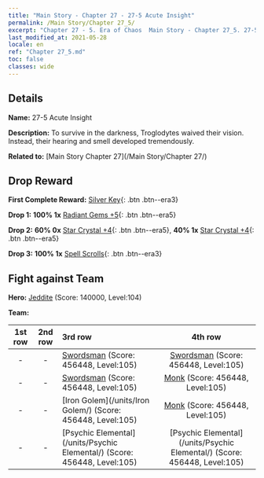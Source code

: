 ```yaml
---
title: "Main Story - Chapter 27 - 27-5 Acute Insight"
permalink: /Main Story/Chapter 27_5/
excerpt: "Chapter 27 - 5. Era of Chaos  Main Story - Chapter 27_5. 27-5 Acute Insight"
last_modified_at: 2021-05-28
locale: en
ref: "Chapter 27_5.md"
toc: false
classes: wide
---
```


## Details

 **Name:** 27-5 Acute Insight

 **Description:** To survive in the darkness, Troglodytes waived their vision. Instead, their hearing and smell developed tremendously.

 **Related to:** [Main Story Chapter 27](/Main Story/Chapter 27/)

## Drop Reward

 **First Complete Reward:** [Silver Key](/Items/con_693/){: .btn .btn--era3}

 **Drop 1:** **100% 1x** [Radiant Gems +5](/Items/mat_100/){: .btn .btn--era5}

 **Drop 2:** **60% 0x** [Star Crystal +4](/Items/mat_94/){: .btn .btn--era5}, **40% 1x** [Star Crystal +4](/Items/mat_94/){: .btn .btn--era5}

 **Drop 3:** **100% 1x** [Spell Scrolls](/Items/con_694/){: .btn .btn--era3}


## Fight against Team
 **Hero:** [Jeddite](/heroes/Jeddite/) (Score: 140000, Level:104)

 **Team:**


  | 1st row | 2nd row | 3rd row | 4th row |
  |:----:|:----:|:----|:----:|
  | - | - | [Swordsman](/units/Swordsman/) (Score: 456448, Level:105)  | [Swordsman](/units/Swordsman/) (Score: 456448, Level:105)  |
  | - | - | [Swordsman](/units/Swordsman/) (Score: 456448, Level:105)  | [Monk](/units/Monk/) (Score: 456448, Level:105)  |
  | - | - | [Iron Golem](/units/Iron Golem/) (Score: 456448, Level:105)  | [Monk](/units/Monk/) (Score: 456448, Level:105)  |
  | - | - | [Psychic Elemental](/units/Psychic Elemental/) (Score: 456448, Level:105)  | [Psychic Elemental](/units/Psychic Elemental/) (Score: 456448, Level:105)  |


